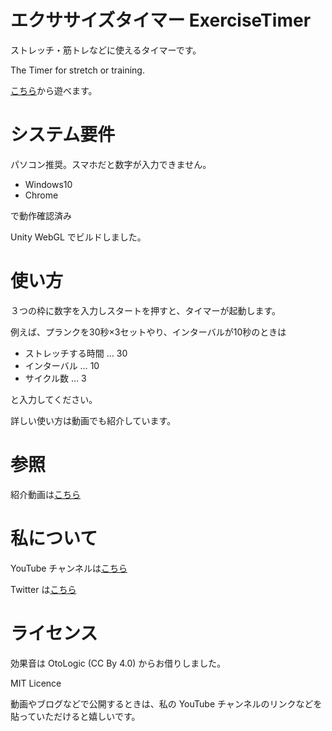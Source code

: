 # エクササイズタイマー ExerciseTimer
ストレッチ・筋トレなどに使えるタイマーです。<br>

The Timer for stretch or training.

[こちら](https://musemyuzu.github.io/ExerciseTimer/)から遊べます。

# システム要件
パソコン推奨。スマホだと数字が入力できません。<br>

- Windows10
- Chrome

で動作確認済み

Unity WebGL でビルドしました。

# 使い方
３つの枠に数字を入力しスタートを押すと、タイマーが起動します。<br>

例えば、プランクを30秒×3セットやり、インターバルが10秒のときは

- ストレッチする時間 … 30
- インターバル … 10
- サイクル数 … 3

と入力してください。

詳しい使い方は動画でも紹介しています。

# 参照
紹介動画は[こちら](https://youtu.be/a8VNQ5FaQl0)

# 私について
YouTube チャンネルは[こちら](https://www.youtube.com/channel/UC71_UDvWYvzwG6y4rDdH4Kg)

Twitter は[こちら](https://twitter.com/musemyuzu)

# ライセンス
効果音は OtoLogic (CC By 4.0) からお借りしました。

MIT Licence

動画やブログなどで公開するときは、私の YouTube チャンネルのリンクなどを貼っていただけると嬉しいです。
